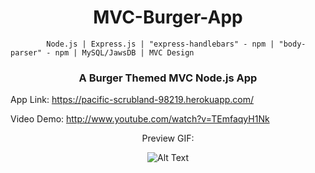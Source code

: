


<h1 style="text-align: center;">
    MVC-Burger-App
</h1>

            Node.js | Express.js | "express-handlebars" - npm | "body-parser" - npm | MySQL/JawsDB | MVC Design



<h3 style="text-align: center;">
    A Burger Themed MVC Node.js App 
</h3>

App Link: https://pacific-scrubland-98219.herokuapp.com/

Video Demo: http://www.youtube.com/watch?v=TEmfaqyH1Nk

<div style="text-align: center;">

Preview GIF:

![Alt Text](https://media.giphy.com/media/xUNda0odUl8ViFCGB2/giphy.gif)

</div>




